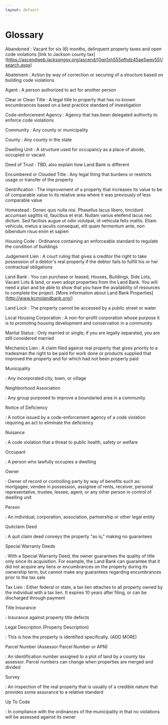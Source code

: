 ```yaml
---
layout: default
---
```


Glossary
========

Abandoned 
: Vacant for six (6) months, delinquent property taxes and open code violations
[link to Jackson county tax] (https://ascendweb.jacksongov.org/ascend/(0qn1xh555qfhdz45ae5wev55)/search.aspx)


Abatement
: Action by way of correction or securing of a structure based on building code violations


Agent
: A person authorized to act for another person


Clear or Clean Title
:    A legal title to property that has no known encumbrances based on a best practice standard of investigation


Code-enforcement Agency
    : Agency that has been delegated authority to enforce code violations


Community
: Any county or municipality


County
: Any county in the state


Dwelling Unit
: A structure used for occupancy as a place of abode, occupied or vacant


Deed of Trust
: TBD, also explain how Land Bank is different


Encumbered or Clouded Title
: Any legal thing that burdens or restricts usage or transfer of the property


Gentrification
: The improvement of a property that increases its value to be of comparable value to its relative area where it was previously of less comparable value


Homestead
: Donec quis nulla nisi. Phasellus lacus libero, tincidunt accumsan sagittis id, faucibus et erat. Nullam varius eleifend lacus nec dictum. Sed facilisis augue ut odio volutpat, id vehicula felis mattis. Etiam vehicula, metus a iaculis consequat, elit quam fermentum ante, non bibendum risus enim et sapien


Housing Code
: Ordinance containing an enforceable standard to regulate the condition of buildings


Judgement Lien
: A court ruling that gives a creditor the right to take possession of a debtor's real property if the debtor fails to fulfill his or her contractual obligations


Land Bank
: You can purchase or leased, Houses, Buildings, Side Lots, Vacant Lots & land, or even adopt properties from the Land Bank.  You will need a plan and be able to show that you have the availability of resources to complete the project.  [More information about Land Bank Properties] (http://www.kcmolandbank.org/)


Land Lock
: The property cannot be accessed by a public street or water


Local Housing Corporation
: A non-for-profit corporation whose purpose it is to promoting housing development and conservation in a community


Marital Status
: Only married or single; if you are legally separated, you are still considered married


Mechanics Lien
: A claim filed against real property that gives priority to a tradesman the right to be paid for work done or products supplied that improved the property and for which had not been properly paid


Municipality

: Any incorporated city, town, or village


Neighborhood Association

: Any group purposed to improve a boundaried area in a community


Notice of Deficiency

: A notice issued by a code-enforcement agency of a code violation requiring an act to eliminate the deficiency


Nuisance

: A code violation that a threat to public health, safety or welfare


Occupant

: A person who lawfully occupies a dwelling


Owner

: Owner of record or controlling party by way of benefits such as: mortgagee, vendee in possession, assignee of rents, receiver, personal representative, trustee, lessee, agent, or any other person in control of dwelling unit


Person

: An individual, corporation, association, partnership or other legal entity
 

Quitclaim Deed

: A quit claim deed conveys the property "as is," making no guarantees


Special Warranty Deeds

: With a Special Warranty Deed, the owner guarantees the quality of title only since its acquisition. For example, the Land Bank can guarantee that it did not acquire any liens or encumbrances on the property during its ownership term, but cannot make any guarantees regarding encumbrances prior to the tax sale


Tax Lien
: Either federal or state, a tax lien attaches to all property owned by the individual with a tax lien. It expires 10 years after filing, or can be discharged through payment


Title Insurance

: Insurance against property title defects


Legal Description (Property Description)

: This is how the property is identified specifically. (ADD MORE)


Parcel Number (Assessor Parcel Number or APN)

: An identification number assigned to a plot of land by a county tax assessor. Parcel numbers can change when properties are merged and divided


Survey

: An inspection of the real property that is usually of a credible nature that provides some assurance to a relative standard


Up To Code

: In compliance with the ordinances of the municipality in that no violations will be assessed against its owner

